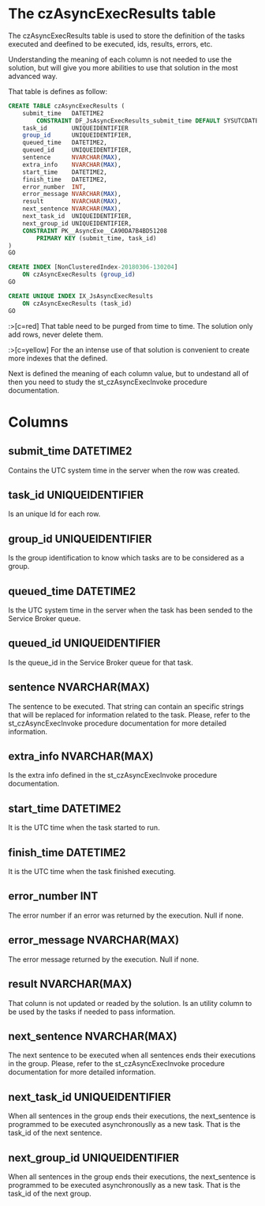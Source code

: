 <div markdown class="margin900">

# The czAsyncExecResults table

The czAsyncExecResults table is used to store the definition of the tasks executed and deefined to be executed, ids, results, errors, etc.

Understanding the meaning of each column is not needed to use the solution, but will give you more abilities to use that solution in the most advanced way. 

That table is defines as follow: 

```sql
CREATE TABLE czAsyncExecResults (
    submit_time   DATETIME2
        CONSTRAINT DF_JsAsyncExecResults_submit_time DEFAULT SYSUTCDATETIME() NOT NULL,
    task_id       UNIQUEIDENTIFIER                                            NOT NULL,
    group_id      UNIQUEIDENTIFIER,
    queued_time   DATETIME2,
    queued_id     UNIQUEIDENTIFIER,
    sentence      NVARCHAR(MAX),
    extra_info    NVARCHAR(MAX),
    start_time    DATETIME2,
    finish_time   DATETIME2,
    error_number  INT,
    error_message NVARCHAR(MAX),
    result        NVARCHAR(MAX),
    next_sentence NVARCHAR(MAX),
    next_task_id  UNIQUEIDENTIFIER,
    next_group_id UNIQUEIDENTIFIER,
    CONSTRAINT PK__AsyncExe__CA90DA7B4BD51208
        PRIMARY KEY (submit_time, task_id)
)
GO

CREATE INDEX [NonClusteredIndex-20180306-130204]
    ON czAsyncExecResults (group_id)
GO

CREATE UNIQUE INDEX IX_JsAsyncExecResults
    ON czAsyncExecResults (task_id)
GO
```

:>[c=red] That table need to be purged from time to time. The solution only add rows, never delete them. 

:>[c=yellow] For the an intense use of that solution is convenient to create more indexes that the defined. 

Next is defined the meaning of each column value, but to undestand all of then you need to study the st_czAsyncExecInvoke procedure documentation.

# Columns 

## submit_time   DATETIME2

Contains the UTC system time in the server when the row was created. 

## task_id       UNIQUEIDENTIFIER                          

Is an unique Id for each row. 

## group_id      UNIQUEIDENTIFIER

Is the group identification to know which tasks are to be considered as a group.

## queued_time   DATETIME2

Is the UTC system time in the server when the task has been sended to the Service Broker queue.

## queued_id     UNIQUEIDENTIFIER

Is the queue_id in the Service Broker queue for that task.

## sentence      NVARCHAR(MAX)

The sentence to be executed. That string can contain an specific strings that will be replaced for information related to the task. Please, refer to the st_czAsyncExecInvoke procedure documentation for more detailed information.

## extra_info    NVARCHAR(MAX)

Is the extra info defined in the st_czAsyncExecInvoke procedure documentation.

## start_time    DATETIME2

It is the UTC time when the task started to run.

## finish_time   DATETIME2

It is the UTC time when the task finished executing.

## error_number  INT

The error number if an error was returned by the execution. Null if none.

## error_message NVARCHAR(MAX)

The error message returned by  the execution. Null if none.

## result        NVARCHAR(MAX)

That colunn is not updated or readed by the solution. Is an utility column to be used by the tasks if needed to pass information. 

## next_sentence NVARCHAR(MAX)

The next sentence to be executed when all sentences ends their executions in the group. Please, refer to the st_czAsyncExecInvoke procedure documentation for more detailed information.

## next_task_id  UNIQUEIDENTIFIER

When all sentences in the group ends their executions, the next_sentence is programmed to be executed asynchronouslly as a new task. That is the task_id of the next sentence. 

## next_group_id UNIQUEIDENTIFIER

When all sentences in the group ends their executions, the next_sentence is programmed to be executed asynchronouslly as a new task. That is the task_id of the next group.

</div>